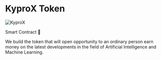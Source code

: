 # KyproX Token

![KyproX](http://www.kyprox.org/static/images/topo_logo.svg)

Smart Contract 🚀

We build the token that will open opportunity to an ordinary person earn money on the latest developments in the field of Artificial Intelligence and Machine Learning.

